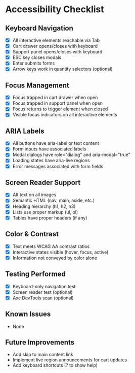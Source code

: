 # Accessibility Checklist

## Keyboard Navigation
- [x] All interactive elements reachable via Tab
- [x] Cart drawer opens/closes with keyboard
- [x] Support panel opens/closes with keyboard
- [x] ESC key closes modals
- [x] Enter submits forms
- [x] Arrow keys work in quantity selectors (optional)

## Focus Management
- [x] Focus trapped in cart drawer when open
- [x] Focus trapped in support panel when open
- [x] Focus returns to trigger element when closed
- [x] Visible focus indicators on all interactive elements

## ARIA Labels
- [x] All buttons have aria-label or text content
- [x] Form inputs have associated labels
- [x] Modal dialogs have role="dialog" and aria-modal="true"
- [x] Loading states have aria-live regions
- [x] Error messages associated with form fields

## Screen Reader Support
- [x] Alt text on all images
- [x] Semantic HTML (nav, main, aside, etc.)
- [x] Heading hierarchy (h1, h2, h3)
- [x] Lists use proper markup (ul, ol)
- [x] Tables have proper headers (if any)

## Color & Contrast
- [x] Text meets WCAG AA contrast ratios
- [x] Interactive states visible (hover, focus, active)
- [x] Information not conveyed by color alone

## Testing Performed
- [x] Keyboard-only navigation test
- [x] Screen reader test (optional)
- [x] Axe DevTools scan (optional)

## Known Issues
- None

## Future Improvements
- Add skip to main content link
- Implement live region announcements for cart updates
- Add keyboard shortcuts (? to show help)
